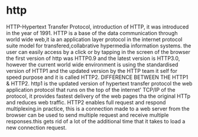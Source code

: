 # http
HTTP-Hypertext Transfer Protocol,
introduction of HTTP,
it was introduced in the year of 1991.
HTTP is a base of the data communication through world wide web,it ia an application layer protocol in the internet protocol suite model for transfered,collabrative hypermedia information systems.
the user can easily access by a click or by tapping in the screen of the browser
the first version of http was HTTP0.9 and the latest version is HTTP3.0, however the current world wide environment is using the standardised version of HTTP1 and the updated version by the HTTP team it self for speed purpose and it is called HTTP2.
DIFFERENCE BETWEEN THE HTTP1 & HTTP2.
http1 is the updated version of hypertext transfer protocol the web application protocol that runs on the top of the internet' TCP/IP of the protocol,
it provides fastest delivery of the web pages tha the original HTTp and reduces web traffic.
HTTP2 enables full request and respond multiplexing.in practice, this is a connection made to a web server from the browser can be used to send multiple request and receive multiple responses.this gets rid of a lot of the additional time that it takes to load a new connection request.



